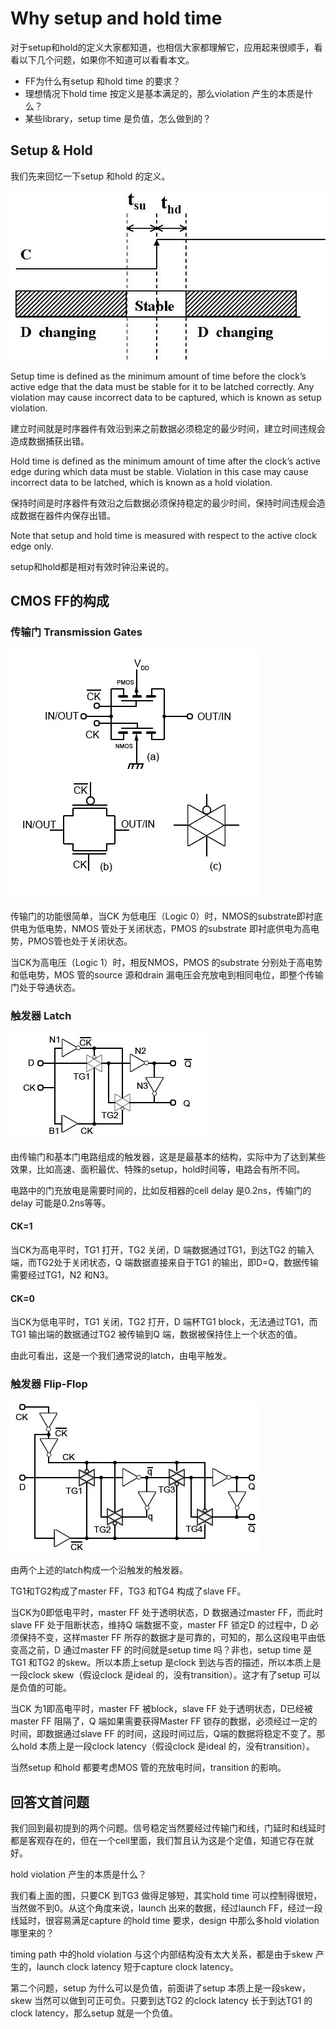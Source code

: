 # Why setup and hold time

对于setup和hold的定义大家都知道，也相信大家都理解它，应用起来很顺手，看看以下几个问题，如果你不知道可以看看本文。

- FF为什么有setup 和hold time 的要求？
- 理想情况下hold time 按定义是基本满足的，那么violation 产生的本质是什么？
- 某些library，setup time 是负值，怎么做到的？

## Setup & Hold

我们先来回忆一下setup 和hold 的定义。

![Setup Hold Definition](setup_hold_0.jpg)

Setup time is defined as the minimum amount of time before the clock’s active edge that the data must be stable for it to be latched correctly. Any violation may cause incorrect data to be captured, which is known as setup violation.

建立时间就是时序器件有效沿到来之前数据必须稳定的最少时间，建立时间违规会造成数据捕获出错。

Hold time is defined as the minimum amount of time after the clock’s active edge during which data must be stable. Violation in this case may cause incorrect data to be latched, which is known as a hold violation.

保持时间是时序器件有效沿之后数据必须保持稳定的最少时间，保持时间违规会造成数据在器件内保存出错。

Note that setup and hold time is measured with respect to the active clock edge only.

setup和hold都是相对有效时钟沿来说的。

## CMOS FF的构成

### 传输门 Transmission Gates

![Setup Hold Definition](setup_hold_1.jpg)

传输门的功能很简单，当CK 为低电压（Logic 0）时，NMOS的substrate即衬底供电为低电势，NMOS 管处于关闭状态，PMOS 的substrate 即衬底供电为高电势，PMOS管也处于关闭状态。

当CK为高电压（Logic 1）时，相反NMOS，PMOS 的substrate 分别处于高电势和低电势，MOS 管的source 源和drain 漏电压会充放电到相同电位，即整个传输门处于导通状态。

### 触发器 Latch

![Setup Hold Definition](setup_hold_2.jpg)

由传输门和基本门电路组成的触发器，这是是最基本的结构，实际中为了达到某些效果，比如高速、面积最优、特殊的setup，hold时间等，电路会有所不同。

电路中的门充放电是需要时间的，比如反相器的cell delay 是0.2ns，传输门的delay 可能是0.2ns等等。

#### CK=1

当CK为高电平时，TG1 打开，TG2 关闭，D 端数据通过TG1，到达TG2 的输入端，而TG2处于关闭状态，Q 端数据直接来自于TG1 的输出，即D=Q，数据传输需要经过TG1，N2 和N3。

#### CK=0

当CK为低电平时，TG1 关闭，TG2 打开，D 端杯TG1 block，无法通过TG1，而TG1 输出端的数据通过TG2 被传输到Q 端，数据被保持住上一个状态的值。

由此可看出，这是一个我们通常说的latch，由电平触发。

### 触发器 Flip-Flop

![Setup Hold Definition](setup_hold_3.jpg)

由两个上述的latch构成一个沿触发的触发器。

TG1和TG2构成了master FF，TG3 和TG4 构成了slave FF。

当CK为0即低电平时，master FF 处于透明状态，D 数据通过master FF，而此时slave FF 处于阻断状态，维持Q 端数据不变，master FF 锁定D 的过程中，D 必须保持不变，这样master FF 所存的数据才是可靠的，可知的，那么这段电平由低变高之前，D 通过master FF 的时间就是setup time 吗？非也，setup time 是TG1 和TG2 的skew。所以本质上setup 是clock 到达与否的描述，所以本质上是一段clock skew（假设clock 是ideal 的，没有transition）。这才有了setup 可以是负值的可能。

当CK 为1即高电平时，master FF 被block，slave FF 处于透明状态，D已经被master FF 阻隔了，Q 端如果需要获得Master FF 锁存的数据，必须经过一定的时间，即数据通过slave FF 的时间，这段时间过后，Q端的数据将稳定不变了。那么hold 本质上是一段clock latency（假设clock 是ideal 的，没有transition）。

当然setup 和hold 都要考虑MOS 管的充放电时间，transition 的影响。

## 回答文首问题

我们回到最初提到的两个问题。信号稳定当然要经过传输门和线，门延时和线延时都是客观存在的，但在一个cell里面，我们暂且认为这是个定值，知道它存在就好。

hold violation 产生的本质是什么？

我们看上面的图，只要CK 到TG3 做得足够短，其实hold time 可以控制得很短，当然做不到0。从这个角度来说，launch 出来的数据，经过launch FF，经过一段线延时，很容易满足capture 的hold time 要求，design 中那么多hold violation 哪里来的？

timing path 中的hold violation 与这个内部结构没有太大关系，都是由于skew 产生的，launch clock latency 短于capture clock latency。

第二个问题，setup 为什么可以是负值，前面讲了setup 本质上是一段skew，skew 当然可以做到可正可负。只要到达TG2 的clock latency 长于到达TG1 的clock latency，那么setup 就是一个负值。
